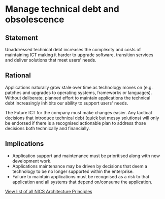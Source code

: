 # Manage technical debt and obsolescence

## Statement
Unaddressed technical debt increases the complexity and costs of maintaining ICT making it harder to upgrade software, transition services and deliver solutions that meet users’ needs.

## Rational
Applications naturally grow stale over time as technology moves on (e.g. patches and upgrades to operating systems, frameworks or languages).  Without deliberate, planned effort to maintain applications the technical debt increasingly inhibits our ability to support users' needs.

The Future ICT for the company must make changes easier. Any tactical decisions that introduce technical debt (quick but messy solutions) will only be endorsed if there is a recognised actionable plan to address those decisions both technically and financially.

## Implications
- Application support and maintenance must be prioritised along with new development work.
- Applications maintenance may be driven by decisions that deem a technology to be no longer supported within the enterprise.
- Failure to maintain applications must be recognised as a risk to that application and all systems that depend on/consume the application.

[View list of all NICS Architecture Principles](../Architecture-Principles.md)